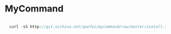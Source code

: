 # MyCommand




```php
  
  curl -sS http://git.oschina.net/quefei/mycommand/raw/master/install.sh | bash
  
```

